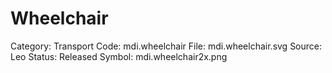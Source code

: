 # Wheelchair

Category: Transport
Code: mdi.wheelchair
File: mdi.wheelchair.svg
Source: Leo
Status: Released
Symbol: mdi.wheelchair2x.png